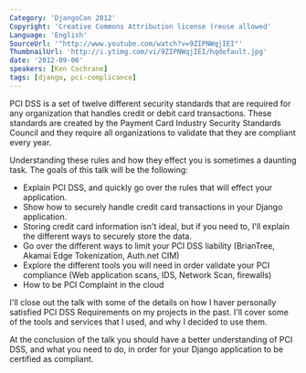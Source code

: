 ```yaml
---
Category: 'DjangoCon 2012'
Copyright: 'Creative Commons Attribution license (reuse allowed'
Language: 'English'
SourceUrl: '"http://www.youtube.com/watch?v=9ZIPNWqjIEI"'
ThumbnailUrl: 'http://i.ytimg.com/vi/9ZIPNWqjIEI/hqdefault.jpg'
date: '2012-09-06'
speakers: [Ken Cochrane]
tags: [django, pci-complicance]
---
```

PCI DSS is a set of twelve different security standards that are required for
any organization that handles credit or debit card transactions. These
standards are created by the Payment Card Industry Security Standards Council
and they require all organizations to validate that they are compliant every
year.

Understanding these rules and how they effect you is sometimes a daunting
task. The goals of this talk will be the following:

  * Explain PCI DSS, and quickly go over the rules that will effect your application.
  * Show how to securely handle credit card transactions in your Django application.
  * Storing credit card information isn't ideal, but if you need to, I'll explain the different ways to securely store the data.
  * Go over the different ways to limit your PCI DSS liability (BrianTree, Akamai Edge Tokenization, Auth.net CIM)
  * Explore the different tools you will need in order validate your PCI compliance (Web application scans, IDS, Network Scan, firewalls)
  * How to be PCI Complaint in the cloud

I'll close out the talk with some of the details on how I haver personally
satisfied PCI DSS Requirements on my projects in the past. I'll cover some of
the tools and services that I used, and why I decided to use them.

At the conclusion of the talk you should have a better understanding of PCI
DSS, and what you need to do, in order for your Django application to be
certified as compliant.

